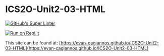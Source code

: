# ICS2O-Unit2-03-HTML

[![GitHub's Super Linter](https://github.com/evan-cagiannos/ICS2O-Unit2-03-HTML/workflows/GitHub's%20Super%20Linter/badge.svg)](https://github.com/evan-cagiannos/ICS2O-Unit2-03-HTML/actions)

[![Run on Repl.it](https://repl.it/badge/github/evan-cagiannos/ICS2O-Unit2-03-HTML)](https://repl.it/github/evan-cagiannos/ICS2O-Unit2-03-HTML)

This site can be found at: [https://evan-cagiannos.github.io/ICS2O-Unit2-03-HTML](https://evan-cagiannos.github.io/ICS2O-Unit2-03-HTML)
